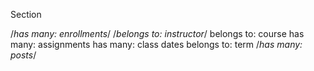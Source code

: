 Section

/*has many: enrollments*/
/*belongs to: instructor*/
belongs to: course
has many: assignments
has many: class dates
belongs to: term
/*has many: posts*/
